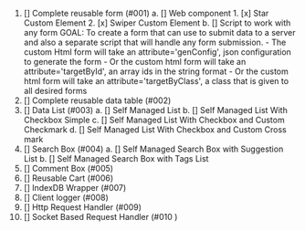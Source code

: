 1. [] Complete reusable form (#001)
        a. [] Web component 
                1. [x] Star Custom Element
                2. [x] Swiper Custom Element
        b. [] Script to work with any form
        GOAL: To create a form that can use to submit data to a server and also a separate script that
                will handle any form submission.
                - The custom Html form will take an attribute='genConfig', json configuration to generate the   form
                - Or the custom html form will take an attribute='targetById', an array ids in the string format
                - Or the custom html form will take an attribute='targetByClass', a class that is given to all desired forms 
2. [] Complete reusable data table (#002)
3. [] Data List (#003)
        a. [] Self Managed List
        b. [] Self Managed List With Checkbox Simple
        c. [] Self Managed List With Checkbox and Custom Checkmark
        d. [] Self Managed List With Checkbox and Custom Cross mark
4. [] Search Box (#004)
        a. [] Self Managed Search Box with Suggestion List
        b. [] Self Managed Search Box with Tags List
5. [] Comment Box (#005)
6. [] Reusable Cart (#006)
7. [] IndexDB Wrapper (#007)
8. [] Client logger (#008)
9. [] Http Request Handler (#009)
10. [] Socket Based Request Handler (#010 )